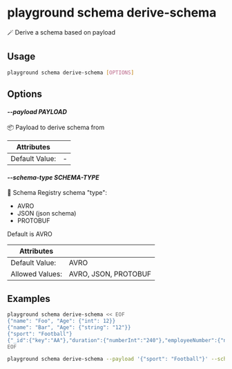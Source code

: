 # playground schema derive-schema

🪄 Derive a schema based on payload

## Usage

```bash
playground schema derive-schema [OPTIONS]
```

## Options

#### *--payload PAYLOAD*

📦 Payload to derive schema from

| Attributes      | &nbsp;
|-----------------|-------------
| Default Value:  | -

#### *--schema-type SCHEMA-TYPE*

🧩 Schema Registry schema "type":  
  
- AVRO  
- JSON (json schema)  
- PROTOBUF  
  
Default is AVRO

| Attributes      | &nbsp;
|-----------------|-------------
| Default Value:  | AVRO
| Allowed Values: | AVRO, JSON, PROTOBUF

## Examples

```bash
playground schema derive-schema << EOF
{"name": "Foo", "Age": {"int": 12}}
{"name": "Bar", "Age": {"string": "12"}}
{"sport": "Football"}
{"_id":{"key":"AA"},"duration":{"numberInt":"240"},"employeeNumber":{"numberInt":"12345"},"isActive":"Y","plannedAbsenceKey":"AA","startTimeMin":{"numberLong":"11599920"}}
EOF

playground schema derive-schema --payload '{"sport": "Football"}' --schema-type PROTOBUF

```


